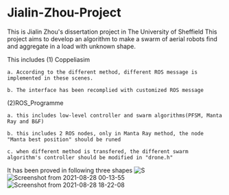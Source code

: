 # Jialin-Zhou-Project
This is Jialin Zhou's dissertation project in The University of Sheffield
This project aims to develop an algorithm to make a swarm of aerial robots find and aggregate in a load with unknown shape.

This includes
(1) Coppeliasim
    
    a. According to the different method, different ROS message is implemented in these scenes.
    
    b. The interface has been recomplied with customized ROS message
    
(2)ROS_Programme

    a. this includes low-level controller and swarm algorithms(PFSM, Manta Ray and B&F)

    b. this includes 2 ROS nodes, only in Manta Ray method, the node "Manta best position" should be runed
    
    c. when different method is transfered, the different swarm algorithm's controller should be modified in "drone.h"

It has been proved in following three shapes
![S](https://user-images.githubusercontent.com/81184853/133011966-42fb4cda-430b-450c-9dc9-7815f9167c82.png)
![Screenshot from 2021-08-28 00-13-55](https://user-images.githubusercontent.com/81184853/133011981-6a6d0706-720e-49cd-9d3a-f89ea427ffe8.png)
![Screenshot from 2021-08-28 18-22-08](https://user-images.githubusercontent.com/81184853/133011985-cc125a23-3023-4f92-9823-a03c8b084038.png)
